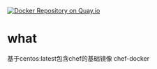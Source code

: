 [![Docker Repository on Quay.io](https://quay.io/repository/gnuhub/chef-docker/status "Docker Repository on Quay.io")](https://quay.io/repository/gnuhub/chef-docker)

what
=======

基于centos:latest包含chef的基础镜像 chef-docker